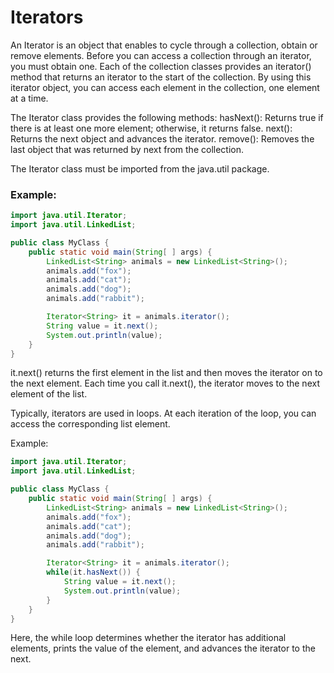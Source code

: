 # Iterators

An Iterator is an object that enables to cycle through a collection, obtain or remove elements.
Before you can access a collection through an iterator, you must obtain one. Each of the collection classes provides an iterator() method that returns an iterator to the start of the collection. By using this iterator object, you can access each element in the collection, one element at a time.

The Iterator class provides the following methods:
hasNext(): Returns true if there is at least one more element; otherwise, it returns false.
next(): Returns the next object and advances the iterator.
remove(): Removes the last object that was returned by next from the collection.

The Iterator class must be imported from the java.util package.

### Example:

```java
import java.util.Iterator;
import java.util.LinkedList;

public class MyClass {
    public static void main(String[ ] args) {
        LinkedList<String> animals = new LinkedList<String>();
        animals.add("fox");
        animals.add("cat");
        animals.add("dog");
        animals.add("rabbit");

        Iterator<String> it = animals.iterator();
        String value = it.next();
        System.out.println(value);
    }
}
```

it.next() returns the first element in the list and then moves the iterator on to the next element.
Each time you call it.next(), the iterator moves to the next element of the list.

Typically, iterators are used in loops. At each iteration of the loop, you can access the corresponding list element.

Example:

```java
import java.util.Iterator;
import java.util.LinkedList;

public class MyClass {
    public static void main(String[ ] args) {
        LinkedList<String> animals = new LinkedList<String>();
        animals.add("fox");
        animals.add("cat");
        animals.add("dog");
        animals.add("rabbit");

        Iterator<String> it = animals.iterator();
        while(it.hasNext()) {
            String value = it.next();
            System.out.println(value);
        }
    }
}
```

Here, the while loop determines whether the iterator has additional elements, prints the value of the element, and advances the iterator to the next.
